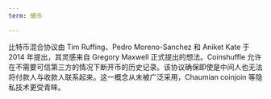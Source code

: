 ```yaml
---
term: 硬币

---
```

比特币混合协议由 Tim Ruffing、Pedro Moreno-Sanchez 和 Aniket Kate 于 2014 年提出，其灵感来自 Gregory Maxwell 正式提出的想法。Coinshuffle 允许在不需要可信第三方的情况下断开币的历史记录。该协议确保即使是中间人也无法将付款人与收款人联系起来。这一概念从未被广泛采用，Chaumian coinjoin 等隐私技术更受青睐。